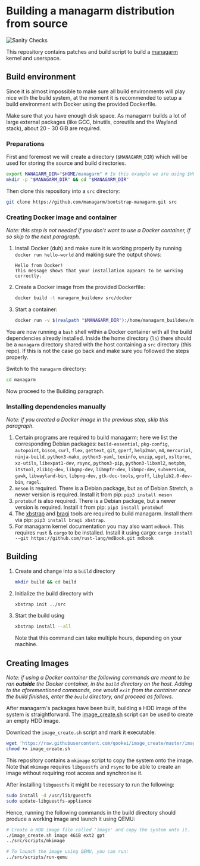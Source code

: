 
# Building a managarm distribution from source

![Sanity Checks](https://github.com/managarm/bootstrap-managarm/workflows/Sanity%20Checks/badge.svg)

This repository contains patches and build script to build a [managarm](https://github.com/managarm/managarm) kernel and userspace.

## Build environment

Since it is almost impossible to make sure all build environments will play nice with
the build system, at the moment it is recommended to setup a build environment with Docker
using the provided Dockerfile.

Make sure that you have enough disk space. As managarm builds a lot of large external packages
(like GCC, binutils, coreutils and the Wayland stack), about 20 - 30 GiB are required.

### Preparations

First and foremost we will create a directory (`$MANAGARM_DIR`) which will be used for storing the source
and build directories.
```bash
export MANAGARM_DIR="$HOME/managarm" # In this example we are using $HOME/managarm, but it can be any directory
mkdir -p "$MANAGARM_DIR" && cd "$MANAGARM_DIR"
```
Then clone this repository into a `src` directory:
```bash
git clone https://github.com/managarm/bootstrap-managarm.git src
```

### Creating Docker image and container

*Note: this step is not needed if you don't want to use a Docker container, if so skip to the next paragraph.*

1.  Install Docker (duh) and make sure it is working properly by running `docker run hello-world`
    and making sure the output shows:
    ```
    Hello from Docker!
    This message shows that your installation appears to be working correctly.
    ```
1.  Create a Docker image from the provided Dockerfile:
    ```bash
    docker build -t managarm_buildenv src/docker
    ```
1.  Start a container:
    ```bash
    docker run -v $(realpath "$MANAGARM_DIR"):/home/managarm_buildenv/managarm -it managarm_buildenv
    ```

You are now running a `bash` shell within a Docker container with all the build dependencies
already installed.
Inside the home directory (`ls`) there should be a `managarm` directory shared with the host
containing a `src` directory (this repo).
If this is not the case go back and make sure you followed the steps properly.

Switch to the `managarm` directory:
```bash
cd managarm
```
Now proceed to the Building paragraph.

### Installing dependencies manually

*Note: if you created a Docker image in the previous step, skip this paragraph.*

1.  Certain programs are required to build managarm;
    here we list the corresponding Debian packages:
    `build-essential`, `pkg-config`, `autopoint`, `bison`, `curl`, `flex`, `gettext`, `git`, `gperf`, `help2man`, `m4`, `mercurial`, `ninja-build`, `python3-mako`, `python3-yaml`, `texinfo`, `unzip`, `wget`, `xsltproc`, `xz-utils`, `libexpat1-dev`, `rsync`, `python3-pip`, `python3-libxml2`, `netpbm`, `itstool`, `zlib1g-dev`, `libgmp-dev`, `libmpfr-dev`, `libmpc-dev`, `subversion`, `gawk`, `libwayland-bin`, `libpng-dev`, `gtk-doc-tools`, `groff`, `libglib2.0-dev-bin`, `ragel`.
1.  `meson` is required. There is a Debian package, but as of Debian Stretch, a newer version is required.
    Install it from pip: `pip3 install meson`
1.  `protobuf` is also required. There is a Debian package, but a newer version is required.
    Install it from pip: `pip3 install protobuf`
1.  The [xbstrap](https://github.com/managarm/xbstrap) and [bragi](https://github.com/managarm/bragi) tools are required to build managarm. Install them via pip: `pip3 install bragi xbstrap`.
1.  For managarm kernel documentation you may also want `mdbook`. This requires `rust` & `cargo` to be installed.
    Install it using cargo: `cargo install --git https://github.com/rust-lang/mdBook.git mdbook`

## Building

1.  Create and change into a `build` directory
    ```bash
    mkdir build && cd build
    ```
1.  Initialize the build directory with
    ```bash
    xbstrap init ../src
    ```
1.  Start the build using
    ```bash
    xbstrap install --all
    ```
    Note that this command can take multiple hours, depending on your machine.

## Creating Images

*Note: if using a Docker container the following commands are meant to be ran* **_outside_**
*the Docker container, in the `build` directory on the host.*
*Adding to the aforementioned commands, one would `exit` from the container once*
*the build finishes, enter the `build` directory, and proceed as follows.*

After managarm's packages have been built, building a HDD image of the system
is straightforward. The [image_create.sh](https://github.com/qookei/image_create) script
can be used to create an empty HDD image.

Download the `image_create.sh` script and mark it executable:
```bash
wget 'https://raw.githubusercontent.com/qookei/image_create/master/image_create.sh'
chmod +x image_create.sh
```

This repository contains a `mkimage` script
to copy the system onto the image. Note that `mkimage` requires `libguestfs`
and `rsync` to be able to create an image without requiring root access and synchronise it.

After installing `libguestfs` it might be necessary to run the following:
```bash
sudo install -d /usr/lib/guestfs
sudo update-libguestfs-appliance
```

Hence, running the following commands in the build directory
should produce a working image and launch it using QEMU:
```bash
# Create a HDD image file called 'image' and copy the system onto it.
./image_create.sh image 4GiB ext2 gpt
../src/scripts/mkimage

# To launch the image using QEMU, you can run:
../src/scripts/run-qemu
```


